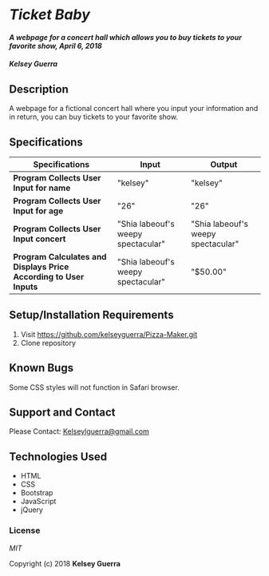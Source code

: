 # _Ticket Baby_

#### _A webpage for a concert hall which allows you to buy tickets to your favorite show, April 6, 2018_

#### _Kelsey Guerra_

## Description

A webpage for a fictional concert hall where you input your information and in return, you can buy tickets to your favorite show.

## Specifications

|Specifications |Input |Output|
------------ | ------------- | -------------
| **Program Collects User Input for name** | "kelsey" | "kelsey" |
| **Program Collects User Input for age** | "26" | "26" |
| **Program Collects User Input concert**| "Shia labeouf's weepy spectacular" | "Shia labeouf's weepy spectacular" |
| **Program Calculates and Displays Price According to User Inputs**| "Shia labeouf's weepy spectacular" | "$50.00" |

## Setup/Installation Requirements

1. Visit https://github.com/kelseyguerra/Pizza-Maker.git
2. Clone repository

## Known Bugs

Some CSS styles will not function in Safari browser.

## Support and Contact

Please Contact: Kelseylguerra@gmail.com

## Technologies Used

* HTML
* CSS
* Bootstrap
* JavaScript
* jQuery

### License

_MIT_

Copyright (c) 2018 **Kelsey Guerra**
